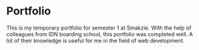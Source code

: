 # Portfolio
This is my temporary portfolio for semester 1 at Smakzie. 
With the help of colleagues from IDN boarding school, this portfolio was completed well. 
A lot of their knowledge is useful for me in the field of web development.